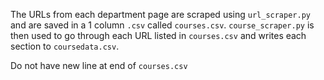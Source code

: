 The URLs from each department page are scraped using `url_scraper.py` and are saved in a 1 column `.csv` called `courses.csv`. `course_scraper.py` is then used to go through each URL listed in `courses.csv` and writes each section to `coursedata.csv`.

Do not have new line at end of `courses.csv`
